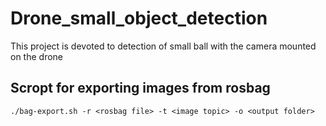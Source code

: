 # Drone_small_object_detection
This project is devoted to detection of small ball with the camera mounted on the drone


## Scropt for exporting images from rosbag

```./bag-export.sh -r <rosbag file> -t <image topic> -o <output folder>```